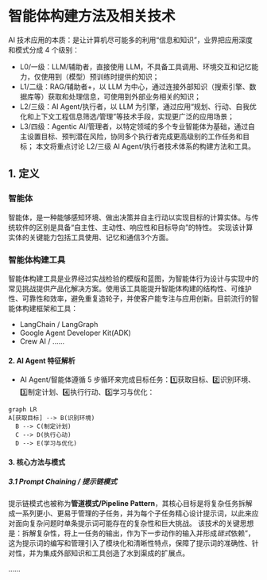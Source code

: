 # 智能体构建方法及相关技术

AI 技术应用的本质：是让计算机尽可能多的利用“信息和知识”，业界把应用深度和模式分成 4 个级别：
* L0/一级：LLM/辅助者，直接使用 LLM，不具备工具调用、环境交互和记忆能力，仅使用到（模型）预训练时提供的知识；
* L1/二级：RAG/辅助者+，以 LLM 为中心，通过连接外部知识（搜索引擎、数据库等）获取和处理信息，可使用到外部业务相关的知识；
* L2/三级：AI Agent/执行者，以 LLM 为引擎，通过应用“规划、行动、自我优化和上下文工程信息筛选/管理”等技术手段，实现更广泛的应用场景；
* L3/四级：Agentic AI/管理者，以特定领域的多个专业智能体为基础，通过自主设置目标、预判潜在风险，协同多个执行者完成更高级别的工作任务和目标；
本文将重点讨论 L2/三级 AI Agent/执行者技术体系的构建方法和工具。

## 1. 定义
### 智能体
智能体，是一种能够感知环境、做出决策并自主行动以实现目标的计算实体。与传统软件的区别是具备“自主性、主动性、响应性和目标导向”的特性。
实现该计算实体的关键能力包括工具使用、记忆和通信3个方面。

### 智能体构建工具
智能体构建工具是业界经过实战检验的模版和蓝图，为智能体行为设计与实现中的常见挑战提供产品化解决方案。使用该工具能提升智能体构建的结构性、可维护性、可靠性和效率，避免重复造轮子，并使客户能专注与应用创新。目前流行的智能体构建框架和工具：
  + LangChain / LangGraph
  + Google Agent Developer Kit(ADK)
  + Crew AI / ……

#### 2. AI Agent 特征解析
* AI Agent/智能体遵循 5 步循环来完成目标任务：1️⃣获取目标、2️⃣识别环境、3️⃣制定计划、4️⃣执行行动、5️⃣学习与优化：
```mermaid
graph LR
A[获取目标] --> B(识别环境)
  B --> C(制定计划)
  C --> D(执行心动)
  D --> E(学习与优化)
```

#### 3. 核心方法与模式
##### 3.1 Prompt Chaining / 提示链模式
提示链模式也被称为**管道模式/Pipeline Pattern**，其核心目标是将复杂任务拆解成一系列更小、更易于管理的子任务，并为每个子任务精心设计提示词，以此来应对面向复杂问题时单条提示词可能存在的复杂性和巨大挑战。
该技术的关键思想是：拆解复杂性，将上一任务的输出，作为下一步动作的输入并形成*链式*依赖”，这为提示词的编写和管理引入了模块化和清晰性特点，保障了提示词的准确性、针对性，并为集成外部知识和工具创造了水到渠成的扩展点。

……




